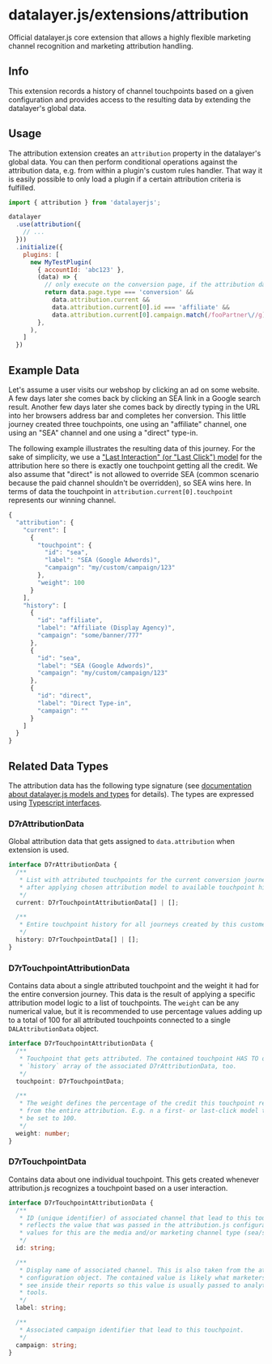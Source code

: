 # datalayer.js/extensions/attribution
Official datalayer.js core extension that allows a highly flexible marketing channel recognition and marketing attribution handling.

## Info
This extension records a history of channel touchpoints based on a given configuration and provides access to the resulting data by extending the datalayer's global data.

## Usage
The attribution extension creates an `attribution` property in the datalayer's global data. You can then perform conditional operations against the attribution data, e.g. from within a plugin's custom rules handler. That way it is easily possible to only load a plugin if a certain attribution criteria is fulfilled.

```javascript
import { attribution } from 'datalayerjs';

datalayer
  .use(attribution({
    // ...
  }))
  .initialize({
    plugins: [
      new MyTestPlugin(
        { accountId: 'abc123' },
        (data) => {
          // only execute on the conversion page, if the attribution data matches a given campaign
          return data.page.type === 'conversion' &&
            data.attribution.current &&
            data.attribution.current[0].id === 'affiliate' &&
            data.attribution.current[0].campaign.match(/fooPartner\//g);
        },
      ),
    ]
  })
```

## Example Data
Let's assume a user visits our webshop by clicking an ad on some website. A few days later she comes back by clicking an SEA link in a Google search result. Another few days later she comes back by directly typing in the URL into her browsers address bar and completes her conversion. This little journey created three touchpoints, one using an "affiliate" channel, one using an "SEA" channel and one using a "direct" type-in.

The following example illustrates the resulting data of this journey. For the sake of simplicity, we use a ["Last Interaction" (or "Last Click") model](https://support.google.com/analytics/answer/1665189) for the attribution here so there is exactly one touchpoint getting all the credit. We also assume that "direct" is not allowed to override SEA (common scenario because the paid channel shouldn't be overridden), so SEA wins here. In terms of data the touchpoint in `attribution.current[0].touchpoint` represents our winning channel.


```javascript
{
  "attribution": {
    "current": [
      {
        "touchpoint": {
          "id": "sea",
          "label": "SEA (Google Adwords)",
          "campaign": "my/custom/campaign/123"
        },
        "weight": 100
      }
    ],
    "history": [
      {
        "id": "affiliate",
        "label": "Affiliate (Display Agency)",
        "campaign": "some/banner/777"
      },
      {
        "id": "sea",
        "label": "SEA (Google Adwords)",
        "campaign": "my/custom/campaign/123"
      },
      {
        "id": "direct",
        "label": "Direct Type-in",
        "campaign": ""
      }
    ]
  }
}
```

## Related Data Types
The attribution data has the following type signature (see [documentation about datalayer.js models and types](https://github.com/ryx/datalayerjs#models) for details). The types are expressed using [Typescript interfaces](https://www.typescriptlang.org/docs/handbook/interfaces.html).

### D7rAttributionData
Global attribution data that gets assigned to `data.attribution` when extension is used.

```typescript
interface D7rAttributionData {
  /**
   * List with attributed touchpoints for the current conversion journey (i.e.
   * after applying chosen attribution model to available touchpoint history)
   */
  current: D7rTouchpointAttributionData[] | [];

  /**
   * Entire touchpoint history for all journeys created by this customer
   */
  history: D7rTouchpointData[] | [];
}
```

### D7rTouchpointAttributionData
Contains data about a single attributed touchpoint and the weight it had for the entire conversion journey. This data is the result of applying a specific attribution model logic to a list of touchpoints. The `weight` can be any numerical value, but it is recommended to use percentage values adding up to a total of 100 for all attributed touchpoints connected to a single `DALAttributionData` object.

```typescript
interface D7rTouchpointAttributionData {
  /**
   * Touchpoint that gets attributed. The contained touchpoint HAS TO occur in the
   * `history` array of the associated D7rAttributionData, too.
   */
  touchpoint: D7rTouchpointData;

  /**
   * The weight defines the percentage of the credit this touchpoint receives
   * from the entire attribution. E.g. n a first- or last-click model this would
   * be set to 100.
   */
  weight: number;
}
```

### D7rTouchpointData
Contains data about one individual touchpoint. This gets created whenever attribution.js recognizes a touchpoint based on a user interaction.

```typescript
interface D7rTouchpointAttributionData {
  /**
   * ID (unique identifier) of associated channel that lead to this touchpoint. This
   * reflects the value that was passed in the attribution.js configuration. Common
   * values for this are the media and/or marketing channel type (sea/seo/...).
   */
  id: string;

  /**
   * Display name of associated channel. This is also taken from the attribution.js
   * configuration object. The contained value is likely what marketers want to
   * see inside their reports so this value is usually passed to analytics
   * tools.
   */
  label: string;

  /**
   * Associated campaign identifier that lead to this touchpoint.
   */
  campaign: string;
}
```
